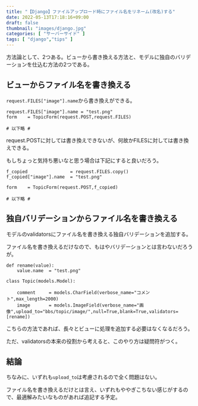 ```yaml
---
title: "【Django】ファイルアップロード時にファイル名をリネーム(改名)する"
date: 2022-05-13T17:18:16+09:00
draft: false
thumbnail: "images/django.jpg"
categories: [ "サーバーサイド" ]
tags: [ "django","tips" ]
---
```


方法論として、2つある。ビューから書き換える方法と、モデルに独自のバリデーションを仕込む方法の2つである。

## ビューからファイル名を書き換える

`request.FILES["image"].name`から書き換えができる。

    request.FILES["image"].name = "test.png"
    form    = TopicForm(request.POST,request.FILES)

    # 以下略 #


request.POSTに対しては書き換えできないが、何故かFILESに対しては書き換えできる。

もしちょっと気持ち悪いなと思う場合は下記にすると良いだろう。


    f_copied                = request.FILES.copy()
    f_copied["image"].name  = "test.png"

    form    = TopicForm(request.POST,f_copied)

    # 以下略 #


## 独自バリデーションからファイル名を書き換える


モデルのvalidatorsにファイル名を書き換える独自バリデーションを追加する。

ファイル名を書き換えるだけなので、もはやバリデーションとは言わないだろうが。


    def rename(value):
        value.name  = "test.png"

    class Topic(models.Model):
    
        comment     = models.CharField(verbose_name="コメント",max_length=2000)
        image       = models.ImageField(verbose_name="画像",upload_to="bbs/topic/image/",null=True,blank=True,validators=[rename])


こちらの方法であれば、長々とビューに処理を追加する必要はなくなるだろう。

ただ、validatorsの本来の役割から考えると、このやり方は疑問符がつく。
    

## 結論

ちなみに、いずれも`upload_to`は考慮されるので全く問題はない。

ファイル名を書き換えるだけとは言え、いずれもややぎこちない感じがするので、最適解みたいなものがあれば追記する予定。
    
